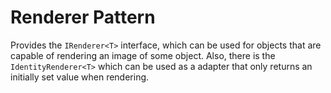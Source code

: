 # Renderer Pattern
Provides the `IRenderer<T>` interface, which can be used for objects that are capable of rendering an image of some object.
Also, there is the `IdentityRenderer<T>` which can be used as a adapter that only returns an initially set value when rendering.
